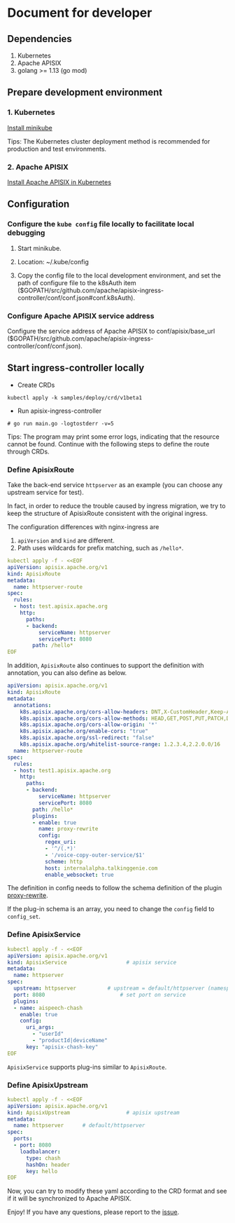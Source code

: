 # Document for developer

## Dependencies

1. Kubernetes
2. Apache APISIX
3. golang >= 1.13 (go mod)

## Prepare development environment

### 1. Kubernetes

[Install minikube](https://kubernetes.io/docs/tasks/tools/install-minikube)

Tips: The Kubernetes cluster deployment method is recommended for production and test environments.

### 2. Apache APISIX

[Install Apache APISIX in Kubernetes](https://github.com/apache/apisix/tree/master/kubernetes)

## Configuration

### Configure the `kube config` file locally to facilitate local debugging

1. Start minikube.

2. Location: ~/.kube/config

3. Copy the config file to the local development environment, and set the path of configure file to the k8sAuth item ($GOPATH/src/github.com/apache/apisix-ingress-controller/conf/conf.json#conf.k8sAuth).

### Configure Apache APISIX service address

Configure the service address of Apache APISIX to conf/apisix/base_url ($GOPATH/src/github.com/apache/apisix-ingress-controller/conf/conf.json).

## Start ingress-controller locally

* Create CRDs

```
kubectl apply -k samples/deploy/crd/v1beta1
```

* Run apisix-ingress-controller

```shell
# go run main.go -logtostderr -v=5
```

Tips: The program may print some error logs, indicating that the resource cannot be found. Continue with the following steps to define the route through CRDs.

### Define ApisixRoute

Take the back-end service `httpserver` as an example (you can choose any upstream service for test).

In fact, in order to reduce the trouble caused by ingress migration, we try to keep the structure of ApisixRoute consistent with the original ingress.

The configuration differences with nginx-ingress are

1. `apiVersion` and `kind` are different.
2. Path uses wildcards for prefix matching, such as `/hello*`.

```yaml
kubectl apply -f - <<EOF
apiVersion: apisix.apache.org/v1
kind: ApisixRoute
metadata:
  name: httpserver-route
spec:
  rules:
  - host: test.apisix.apache.org
    http:
      paths:
      - backend:
          serviceName: httpserver
          servicePort: 8080
        path: /hello*
EOF
```

In addition, `ApisixRoute` also continues to support the definition with annotation, you can also define as below.

```yaml
apiVersion: apisix.apache.org/v1
kind: ApisixRoute
metadata:
  annotations:
    k8s.apisix.apache.org/cors-allow-headers: DNT,X-CustomHeader,Keep-Alive,User-Agent,X-Requested-With,If-Modified-Since,Cache-Control,Content-Type,Authorization,openID,audiotoken
    k8s.apisix.apache.org/cors-allow-methods: HEAD,GET,POST,PUT,PATCH,DELETE
    k8s.apisix.apache.org/cors-allow-origin: '*'
    k8s.apisix.apache.org/enable-cors: "true"
    k8s.apisix.apache.org/ssl-redirect: "false"
    k8s.apisix.apache.org/whitelist-source-range: 1.2.3.4,2.2.0.0/16
  name: httpserver-route
spec:
  rules:
  - host: test1.apisix.apache.org
    http:
      paths:
      - backend:
          serviceName: httpserver
          servicePort: 8080
        path: /hello*
        plugins:
        - enable: true
          name: proxy-rewrite
          config:
            regex_uri:
            - '^/(.*)'
            - '/voice-copy-outer-service/$1'
            scheme: http
            host: internalalpha.talkinggenie.com
            enable_websocket: true
```

The definition in config needs to follow the schema definition of the plugin [proxy-rewrite](https://github.com/apache/apisix/blob/master/doc/plugins/proxy-rewrite.md).

If the plug-in schema is an array, you need to change the `config` field to `config_set`.

### Define ApisixService

```yaml
kubectl apply -f - <<EOF
apiVersion: apisix.apache.org/v1
kind: ApisixService                   # apisix service
metadata:
  name: httpserver
spec:
  upstream: httpserver          # upstream = default/httpserver (namespace/upstreamName)
  port: 8080                        # set port on service
  plugins:
  - name: aispeech-chash
    enable: true
    config:
      uri_args:
        - "userId"
        - "productId|deviceName"
      key: "apisix-chash-key"
EOF
```

`ApisixService` supports plug-ins similar to `ApisixRoute`.

### Define ApisixUpstream

```yaml
kubectl apply -f - <<EOF
apiVersion: apisix.apache.org/v1
kind: ApisixUpstream                  # apisix upstream
metadata:
  name: httpserver      # default/httpserver
spec:
  ports:
  - port: 8080
    loadbalancer:
      type: chash
      hashOn: header
      key: hello
EOF
```

Now, you can try to modify these yaml according to the CRD format and see if it will be synchronized to Apache APISIX.

Enjoy! If you have any questions, please report to the [issue](https://github.com/apache/apisix-ingress-controller/issues).
